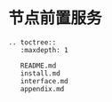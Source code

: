 # 节点前置服务

```eval_rst
.. toctree::
   :maxdepth: 1

   README.md
   install.md
   interface.md
   appendix.md
```